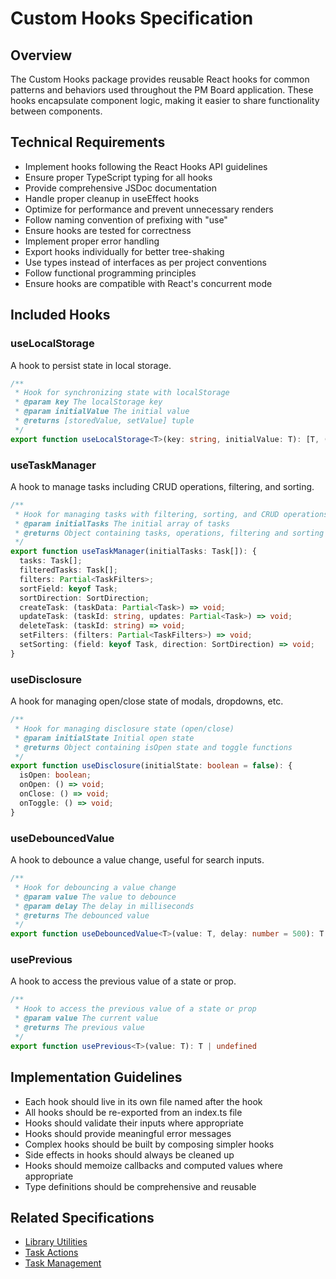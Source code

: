 # Custom Hooks Specification

## Overview
The Custom Hooks package provides reusable React hooks for common patterns and behaviors used throughout the PM Board application. These hooks encapsulate component logic, making it easier to share functionality between components.

## Technical Requirements
- Implement hooks following the React Hooks API guidelines
- Ensure proper TypeScript typing for all hooks
- Provide comprehensive JSDoc documentation
- Handle proper cleanup in useEffect hooks
- Optimize for performance and prevent unnecessary renders
- Follow naming convention of prefixing with "use"
- Ensure hooks are tested for correctness
- Implement proper error handling
- Export hooks individually for better tree-shaking
- Use types instead of interfaces as per project conventions
- Follow functional programming principles
- Ensure hooks are compatible with React's concurrent mode

## Included Hooks

### useLocalStorage
A hook to persist state in local storage.

```typescript
/**
 * Hook for synchronizing state with localStorage
 * @param key The localStorage key
 * @param initialValue The initial value
 * @returns [storedValue, setValue] tuple
 */
export function useLocalStorage<T>(key: string, initialValue: T): [T, (value: T | ((val: T) => T)) => void]
```

### useTaskManager
A hook to manage tasks including CRUD operations, filtering, and sorting.

```typescript
/**
 * Hook for managing tasks with filtering, sorting, and CRUD operations
 * @param initialTasks The initial array of tasks
 * @returns Object containing tasks, operations, filtering and sorting utilities
 */
export function useTaskManager(initialTasks: Task[]): {
  tasks: Task[];
  filteredTasks: Task[];
  filters: Partial<TaskFilters>;
  sortField: keyof Task;
  sortDirection: SortDirection;
  createTask: (taskData: Partial<Task>) => void;
  updateTask: (taskId: string, updates: Partial<Task>) => void;
  deleteTask: (taskId: string) => void;
  setFilters: (filters: Partial<TaskFilters>) => void;
  setSorting: (field: keyof Task, direction: SortDirection) => void;
}
```

### useDisclosure
A hook for managing open/close state of modals, dropdowns, etc.

```typescript
/**
 * Hook for managing disclosure state (open/close)
 * @param initialState Initial open state
 * @returns Object containing isOpen state and toggle functions
 */
export function useDisclosure(initialState: boolean = false): {
  isOpen: boolean;
  onOpen: () => void;
  onClose: () => void;
  onToggle: () => void;
}
```

### useDebouncedValue
A hook to debounce a value change, useful for search inputs.

```typescript
/**
 * Hook for debouncing a value change
 * @param value The value to debounce
 * @param delay The delay in milliseconds
 * @returns The debounced value
 */
export function useDebouncedValue<T>(value: T, delay: number = 500): T
```

### usePrevious
A hook to access the previous value of a state or prop.

```typescript
/**
 * Hook to access the previous value of a state or prop
 * @param value The current value
 * @returns The previous value
 */
export function usePrevious<T>(value: T): T | undefined
```

## Implementation Guidelines
- Each hook should live in its own file named after the hook
- All hooks should be re-exported from an index.ts file
- Hooks should validate their inputs where appropriate
- Hooks should provide meaningful error messages
- Complex hooks should be built by composing simpler hooks
- Side effects in hooks should always be cleaned up
- Hooks should memoize callbacks and computed values where appropriate
- Type definitions should be comprehensive and reusable

## Related Specifications
- [Library Utilities](../lib.package_specs.md)
- [Task Actions](../../features/task_management/task_actions.specs.md)
- [Task Management](../../features/task_management/task_management.package_specs.md)
